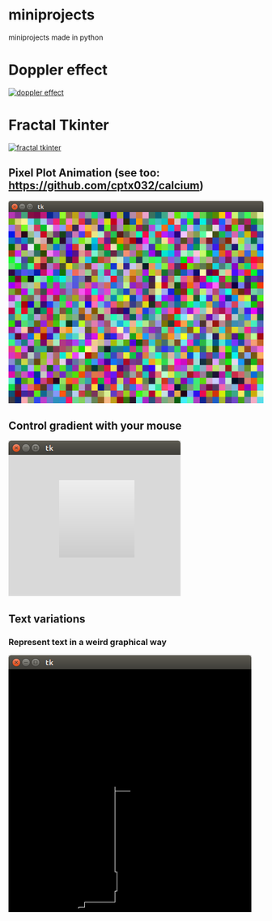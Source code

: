# miniprojects
miniprojects made in python

# Doppler effect
[![doppler effect](http://share.gifyoutube.com/vpLBRp.gif)](https://www.youtube.com/watch?v=ib8un1VxAbs)

# Fractal Tkinter
[![fractal tkinter](http://share.gifyoutube.com/KRxZbY.gif)](https://www.youtube.com/watch?v=Ic1oHxMDQQs)

## Pixel Plot Animation (see too: https://github.com/cptx032/calcium)
![pixel plot](screenshots/pixel_plot.png)

## Control gradient with your mouse
![fast linear gradient](screenshots/fast_linear_gradient.png)

## Text variations
### Represent text in a weird graphical way
![text variations](screenshots/text_variations.png)

